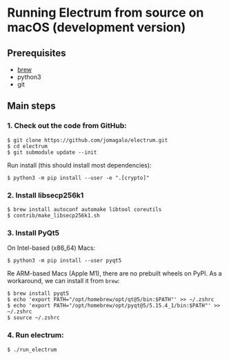 # Running Electrum from source on macOS (development version)

## Prerequisites

- [brew](https://brew.sh/)
- python3
- git

## Main steps

### 1. Check out the code from GitHub:
```
$ git clone https://github.com/jomagalo/electrum.git
$ cd electrum
$ git submodule update --init
```

Run install (this should install most dependencies):
```
$ python3 -m pip install --user -e ".[crypto]"
```

### 2. Install libsecp256k1
```
$ brew install autoconf automake libtool coreutils
$ contrib/make_libsecp256k1.sh
```

### 3. Install PyQt5

On Intel-based (x86_64) Macs:
```
$ python3 -m pip install --user pyqt5
```

Re ARM-based Macs (Apple M1), there are no prebuilt wheels on PyPI.
As a workaround, we can install it from `brew`:
```
$ brew install pyqt5
$ echo 'export PATH="/opt/homebrew/opt/qt@5/bin:$PATH"' >> ~/.zshrc
$ echo 'export PATH="/opt/homebrew/opt/pyqt@5/5.15.4_1/bin:$PATH"' >> ~/.zshrc
$ source ~/.zshrc
```

### 4. Run electrum:
```
$ ./run_electrum
```
